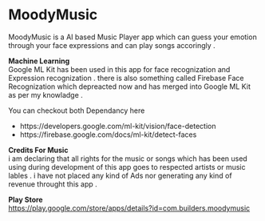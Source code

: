 # MoodyMusic

MoodyMusic is a AI based Music Player app which can guess your emotion through your face expressions and can play songs accoringly . 

<b>Machine Learning</b> 
<br>
Google ML Kit has been used in this app for face recognization and Expression recognization . 
there is also something called Firebase Face Recognization which depreacted now and has merged into Google ML Kit as per my knowladge . 

You can checkout both Dependancy here<ul>
<li>https://developers.google.com/ml-kit/vision/face-detection</li>
<li>https://firebase.google.com/docs/ml-kit/detect-faces</li>
</ul>


<b>Credits For Music</b><br>
i am declaring that all rights for the music or songs which has been used using during development of this app goes to respected artists or music lables . 
i have not placed any kind of Ads nor generating any kind of revenue throught this app .

<b>Play Store</b><br>
https://play.google.com/store/apps/details?id=com.builders.moodymusic
